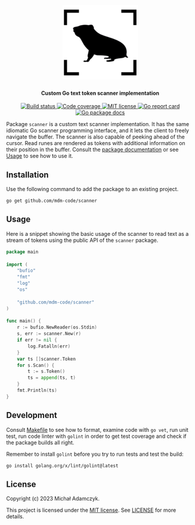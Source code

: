 <h1 align="center">
  <div>
    <img
      src="https://raw.githubusercontent.com/mdm-code/mdm-code.github.io/main/scanner_logo.png"
      alt="logo"
      style="object-fit: contain"
      width="40%"
    />
  </div>
</h1>

<h4 align="center">Custom Go text token scanner implementation</h4>

<div align="center">
<p>
    <a href="https://github.com/mdm-code/scanner/actions?query=workflow%3ACI">
        <img alt="Build status" src="https://github.com/mdm-code/scanner/workflows/CI/badge.svg">
    </a>
    <a href="https://app.codecov.io/gh/mdm-code/scanner">
        <img alt="Code coverage" src="https://codecov.io/gh/mdm-code/scanner/branch/main/graphs/badge.svg?branch=main">
    </a>
    <a href="https://opensource.org/licenses/MIT" rel="nofollow">
        <img alt="MIT license" src="https://img.shields.io/github/license/mdm-code/scanner">
    </a>
    <a href="https://goreportcard.com/report/github.com/mdm-code/scanner">
        <img alt="Go report card" src="https://goreportcard.com/badge/github.com/mdm-code/scanner">
    </a>
    <a href="https://pkg.go.dev/github.com/mdm-code/scanner">
        <img alt="Go package docs" src="https://img.shields.io/badge/go.dev-reference-007d9c?logo=go&logoColor=white">
    </a>
</p>
</div>

Package `scanner` is a custom text scanner implementation. It has the same
idiomatic Go scanner programming interface, and it lets the client to freely
navigate the buffer. The scanner is also capable of peeking ahead of the
cursor. Read runes are rendered as tokens with additional information on their
position in the buffer. Consult the [package documentation](https://pkg.go.dev/github.com/mdm-code/scanner) or see
[Usage](#usage) to see how to use it.


## Installation

Use the following command to add the package to an existing project.

```sh
go get github.com/mdm-code/scanner
```


## Usage

Here is a snippet showing the basic usage of the scanner to read text as a stream
of tokens using the public API of the `scanner` package.

```go
package main

import (
    "bufio"
    "fmt"
    "log"
    "os"

    "github.com/mdm-code/scanner"
)

func main() {
    r := bufio.NewReader(os.Stdin)
    s, err := scanner.New(r)
    if err != nil {
        log.Fatalln(err)
    }
    var ts []scanner.Token
    for s.Scan() {
        t := s.Token()
        ts = append(ts, t)
    }
    fmt.Println(ts)
}
```


## Development

Consult [Makefile](Makefile) to see how to format, examine code with `go vet`,
run unit test, run code linter with `golint` in order to get test coverage and
check if the package builds all right.

Remember to install `golint` before you try to run tests and test the build:

```sh
go install golang.org/x/lint/golint@latest
```


## License

Copyright (c) 2023 Michał Adamczyk.

This project is licensed under the [MIT license](https://opensource.org/licenses/MIT).
See [LICENSE](LICENSE) for more details.
